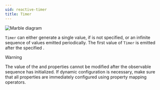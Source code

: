 ```yaml
---
uid: reactive-timer
title: Timer
---
```


![Marble diagram](~/images/reactive-timer.svg)

`Timer` can either generate a single value, if <xref href="Bonsai.Reactive.Timer.Period"/> is not specified, or an infinite sequence of values emitted periodically. The first value of `Timer` is emitted after the specified <xref href="Bonsai.Reactive.Timer.DueTime"/>.

> [!Warning]
> The value of the <xref href="Bonsai.Reactive.Timer.DueTime"/> and <xref href="Bonsai.Reactive.Timer.Period"/> properties cannot be modified after the observable sequence has initialized. If dynamic configuration is necessary, make sure that all properties are immediately configured using property mapping operators.
